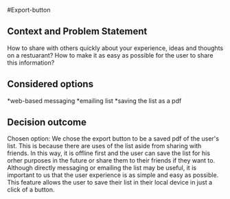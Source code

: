 #Export-button

## Context and Problem Statement

How to share with others quickly about your experience, ideas and thoughts on a restuarant?
How to make it as easy as possible for the user to share this information?

## Considered options

*web-based messaging
*emailing list
*saving the list as a pdf

## Decision outcome

Chosen option: We chose the export button to be a saved pdf of the user's list. This is because there are uses of the list aside from sharing with friends.
In this way, it is offline first and the user can save the list for his orher purposes in the future or share them to their friends if they want to.
Although directly messaging or emailing the list may be useful, it is important to us that the user experience is as simple and easy as possible.
This feature allows the user to save their list in their local device in just a click of a button.
